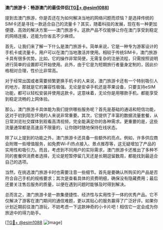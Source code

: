 **澳门旅游卡：畅游澳门的最佳伴侣[[TG💪+ @esim1088](https://t.me/s/esim1088)]**

提到去澳门旅游，你是否还在为如何解决当地的网络问题而烦恼？是选择传统的SIM卡还是寻找一款适合自己的流量卡？其实，随着科技的发展，现在有一种更加便捷、高效的解决方案——澳门旅游卡。这款产品不仅能够让你在澳门享受到稳定的网络连接，还能为你省去不少麻烦。

首先，让我们来了解一下什么是澳门旅游卡。简单来说，它是一种专为游客设计的手机卡或流量卡，用户可以在澳门当地激活并使用。相较于传统SIM卡，澳门旅游卡具有很多优势。比如，它的操作非常简便，无需复杂的注册流程，只需按照说明进行简单的设置即可开始使用。此外，由于它是为短期旅行者量身定制的，因此价格相对合理，性价比非常高。

对于经常出国或者需要频繁更换手机卡的人来说，澳门旅游卡还有一个特别吸引人的地方，那就是它的兼容性极强。无论是安卓手机还是苹果设备，只要支持eSIM功能，都可以轻松安装并使用这款卡。这意味着，无论你是用哪款手机，都能享受到稳定流畅的上网体验。

那么，澳门旅游卡具体能为我们提供哪些服务呢？首先是基础的通话和短信功能，这对于初到陌生环境的人来说非常重要。其次，它提供了丰富的数据流量套餐，从日常浏览社交媒体到观看高清视频，完全能满足你的各种需求。更重要的是，这些流量通常都是高速且不限量的，让你随时随地保持在线状态。

除了以上提到的功能之外，澳门旅游卡还具备一些额外的亮点。例如，许多供应商会附赠一些增值服务，如免费Wi-Fi热点接入、景点推荐等，这无疑增加了产品的实用性和吸引力。而且，考虑到不同用户的实际需求，澳门旅游卡还推出了多种不同的套餐供消费者选择，无论是短暂停留几天还是长期逗留数周，都能找到最适合自己的选项。

当然，在挑选澳门旅游卡时也需要注意一些细节。首先是要确认所购买的产品是否符合自己手机的规格要求；其次是查看具体的资费明细，确保没有隐藏费用；最后还要关注售后服务的质量，以便在遇到问题时能够及时得到解决。

总而言之，澳门旅游卡是一款集便捷性、经济性与实用性于一体的优秀产品。它不仅解决了游客在澳门期间的通信难题，更以其贴心的服务赢得了广泛好评。如果你计划近期前往澳门游玩，不妨考虑一下这款神奇的小卡片吧！相信它一定会成为你旅途中的得力助手。

[[TG💪+ @esim1088](https://t.me/s/esim1088) ![Image](https://i.postimg.cc/4NQfJmqS/Snipaste-2025-05-13-00-14-12.png)]